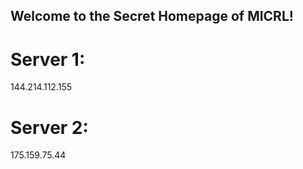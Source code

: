 ## Welcome to the Secret Homepage of MICRL!
# Server 1:
144.214.112.155
# Server 2:
175.159.75.44







